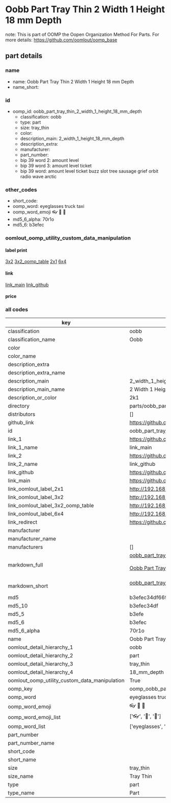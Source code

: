 # Oobb Part Tray Thin 2 Width 1 Height 18 mm Depth  

note: This is part of OOMP the Oopen Organization Method For Parts. For more details: https://github.com/oomlout/oomp_base

##  part details
  







### name
* name: Oobb Part Tray Thin 2 Width 1 Height 18 mm Depth
* name_short: 
### id
* oomp_id: oobb_part_tray_thin_2_width_1_height_18_mm_depth
  * classification: oobb
  * type: part
  * size: tray_thin
  * color: 
  * description_main: 2_width_1_height_18_mm_depth
  * description_extra: 
  * manufacturer: 
  * part_number: 
  * bip 39 word 2: amount level
  * bip 39 word 3: amount level ticket
  * bip 39 word: amount level ticket buzz slot tree sausage grief orbit radio wave arctic

### other_codes
* short_code: 
* oomp_word: eyeglasses truck taxi
* oomp_word_emoji :eyeglasses: :truck: :taxi:
* md5_6_alpha: 70r1o
* md5_6: b3efec






### oomlout_oomp_utility_custom_data_manipulation
#### label print
[3x2](http://192.168.1.245:1112/?label=oomp%2070r1o)
[3x2_oomp_table](http://192.168.1.108:1112/?label=oomp%2070r1o)
[2x1](http://192.168.1.242:1112/?label=oomp%2070r1o)
[6x4](http://192.168.1.55:1112/?label=oomp%2070r1o)    

#### link

[link_main](https://github.com/oomlout/oomlout_oomp_version_1_messy/tree/main/parts/oobb_part_tray_thin_2_width_1_height_18_mm_depth) [link_github](https://github.com/oomlout/oomlout_oomp_version_1_messy/tree/main/parts/oobb_part_tray_thin_2_width_1_height_18_mm_depth)                             

#### price







### all codes 
| key | value |  
| --- | --- |  
| classification | oobb |  
| classification_name | Oobb |  
| color |  |  
| color_name |  |  
| description_extra |  |  
| description_extra_name |  |  
| description_main | 2_width_1_height_18_mm_depth |  
| description_main_name | 2 Width 1 Height 18 mm Depth |  
| description_or_color | 2k1 |  
| directory | parts/oobb_part_tray_thin_2_width_1_height_18_mm_depth |  
| distributors | [] |  
| github_link | https://github.com/oomlout/oomlout_oomp_part_src/tree/main/parts/oobb_part_tray_thin_2_width_1_height_18_mm_depth |  
| id | oobb_part_tray_thin_2_width_1_height_18_mm_depth |  
| link_1 | https://github.com/oomlout/oomlout_oomp_version_1_messy/tree/main/parts/oobb_part_tray_thin_2_width_1_height_18_mm_depth |  
| link_1_name | link_main |  
| link_2 | https://github.com/oomlout/oomlout_oomp_version_1_messy/tree/main/parts/oobb_part_tray_thin_2_width_1_height_18_mm_depth |  
| link_2_name | link_github |  
| link_github | https://github.com/oomlout/oomlout_oomp_version_1_messy/tree/main/parts/oobb_part_tray_thin_2_width_1_height_18_mm_depth |  
| link_main | https://github.com/oomlout/oomlout_oomp_version_1_messy/tree/main/parts/oobb_part_tray_thin_2_width_1_height_18_mm_depth |  
| link_oomlout_label_2x1 | http://192.168.1.242:1112/?label=oomp%2070r1o |  
| link_oomlout_label_3x2 | http://192.168.1.245:1112/?label=oomp%2070r1o |  
| link_oomlout_label_3x2_oomp_table | http://192.168.1.108:1112/?label=oomp%2070r1o |  
| link_oomlout_label_6x4 | http://192.168.1.55:1112/?label=oomp%2070r1o |  
| link_redirect | https://github.com/oomlout/oomlout_oomp_version_1_messy/tree/main/parts/oobb_part_tray_thin_2_width_1_height_18_mm_depth |  
| manufacturer |  |  
| manufacturer_name |  |  
| manufacturers | [] |  
| markdown_full | [oobb_part_tray_thin_2_width_1_height_18_mm_depth](none)<br>[](none)<br>[Oobb Part Tray Thin 2 Width 1 Height 18 Mm Depth](none)<br><br> |  
| markdown_short | [oobb_part_tray_thin_2_width_1_height_18_mm_depth](none)<br><br> |  
| md5 | b3efec34df6697f79fe601f9c3602840 |  
| md5_10 | b3efec34df |  
| md5_5 | b3efe |  
| md5_6 | b3efec |  
| md5_6_alpha | 70r1o |  
| name | Oobb Part Tray Thin 2 Width 1 Height 18 mm Depth |  
| oomlout_detail_hierarchy_1 | oobb |  
| oomlout_detail_hierarchy_2 | part |  
| oomlout_detail_hierarchy_3 | tray_thin |  
| oomlout_detail_hierarchy_4 | 18_mm_depth |  
| oomlout_oomp_utility_custom_data_manipulation | True |  
| oomp_key | oomp_oobb_part_tray_thin_2_width_1_height_18_mm_depth |  
| oomp_word | eyeglasses truck taxi |  
| oomp_word_emoji | :eyeglasses: :truck: :taxi: |  
| oomp_word_emoji_list | [':eyeglasses:', ':truck:', ':taxi:'] |  
| oomp_word_list | ['eyeglasses', 'truck', 'taxi'] |  
| part_number |  |  
| part_number_name |  |  
| short_code |  |  
| short_name |  |  
| size | tray_thin |  
| size_name | Tray Thin |  
| type | part |  
| type_name | Part |  

